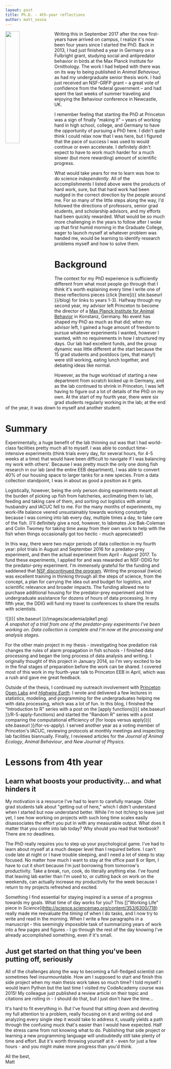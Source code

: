 ```yaml
---
layout: post
title: Ph.D. - 4th-year reflections
author: matt_sosna
---
```

<img align="left" src="{{ site.baseurl }}/images/academia/phd4.png" height="30%" width="30%">Writing this in September 2017 after the new first-years have arrived on campus, I realize it's now been four years since I started the PhD. Back in 2013, I had just finished a year in Germany on a Fulbright grant, studying social and antipredator behavior in birds at the Max Planck Institute for Ornithology. The work I had helped with there was on its way to being published in *Animal Behaviour*, as had my undergraduate senior thesis work. I had just received an NSF-GRFP grant – a great vote of confidence from the federal government – and had spent the last weeks of summer traveling and enjoying the Behaviour conference in Newcastle, UK.

I remember feeling that starting the PhD at Princeton was a sign of finally "making it" – years of working hard in high school, college, and Germany to have the opportunity of pursuing a PhD here. I didn't quite think I could relax now that I was here, but I figured that the pace of success I was used to would continue or even accelerate. I definitely didn't expect to have to work much harder for a much slower (but more rewarding) amount of scientific progress.

What would take years for me to learn was how to do science *independently*. All of the accomplishments I listed above were the products of hard work, sure, but that hard work had been nudged in the correct direction by the people around me. For so many of the little steps along the way, I'd followed the directions of professors, senior grad students, and scholarship advisors, and my efforts had been quickly rewarded. What would be so much more challenging in the years to follow after I woke up that first humid morning in the Graduate College, eager to launch myself at whatever problem was handed me, would be learning to identify research problems myself and how to solve them.

# Background
The context for my PhD experience is sufficiently different from what most people go through that I think it's worth explaining every time I write one of these reflections pieces (click [here]({{ site.baseurl }}/blog) for links to years 1-3). Halfway through my second year, my advisor left Princeton to become the director of a [Max Planck Institute for Animal Behavior](http://www.collectivebehaviour.com/) in Konstanz, Germany. No event has shaped my PhD as much as that did; when my advisor left, I gained a huge amount of freedom to pursue whatever experiments I wanted, however I wanted, with no requirements in how I structured my days. Our lab had excellent funds, and the group dynamic was little different at the start because the 15 grad students and postdocs (yes, that many!) were still working, eating lunch together, and debating ideas like normal.

However, as the huge workload of starting a new department from scratch kicked up in Germany, and as the lab continued to shrink in Princeton, I was left having to figure out a lot of details of the PhD on my own. At the start of my fourth year, there were six grad students regularly working in the lab; at the end of the year, it was down to myself and another student.

# Summary
Experimentally, a huge benefit of the lab thinning out was that I had world-class facilities pretty much all to myself. I was able to conduct time-intensive experiments (think trials every day, for several hours, for 4-5 weeks at a time) that would have been difficult to navigate if I was balancing my work with others'. Because I was pretty much the only one doing fish research in our lab (and the entire EEB department), I was able to convert 40% of our housing space to larger tanks for a new species. From a data collection standpoint, I was in about as good a position as it gets.

Logistically, however, being the only person doing experiments meant all the burden of picking up fish from hatcheries, acclimating them to lab, feeding and taking care of them, and sorting out logistics with animal husbandry and IACUC fell to me. For the many months of experiments, my work-life balance veered unsustainably towards working constantly because I was coming into lab every day, multiple times a day, to take care of the fish. (I'll definitely give a nod, however, to labmates Joe Bak-Coleman and Colin Twomey for taking time away from their own work to help with the fish when things occasionally got too hectic - much appreciated!)

In this way, there were two major periods of data collection in my fourth year: pilot trials in August and September 2016 for a predator-prey experiment, and then the actual experiment from April - August 2017. To fund these experiments, I applied for and was rewarded an NSF-DDIG for the predator-prey experiment. I'm immensely grateful for the funding and saddened that [NSF discontinued the program](https://nsf.gov/pubs/2017/nsf17094/nsf17094.jsp). Writing the proposal (twice) was excellent training in thinking through all the steps of science, from the concept, a plan for carrying the idea out and budget for logistics, and scientific relevance and broader impacts. The funding allowed me to purchase additional housing for the predator-prey experiment and hire undergraduate assistance for dozens of hours of data processing. In my fifth year, the DDIG will fund my travel to conferences to share the results with scientists.

![]({{ site.baseurl }}/images/academia/pike1.png)
*<br>A snapshot of a trial from one of the predator-prey experiments I've been working on. Data collection is complete and I'm now at the processing and analysis stages.*

For the other main project in my thesis - investigating how predation risk changes the rules of alarm propagation in fish schools - I finished data processing and began the long process of data analysis and writing. I originally thought of this project in January 2014, so I'm very excited to be in the final stages of preparation before the work can be shared. I covered most of this work in my fourth-year talk to Princeton EEB in April, which was a rush and gave me great feedback.

Outside of the thesis, I continued my outreach involvement with [Princeton Open Labs](http://theopenlabs.org/princeton/) and *[Highwire Earth](https://highwire.princeton.edu/)*. I wrote and delivered a few lectures in statistics, modeling, and programming for the undergraduates helping me with data processing, which was a lot of fun. In this blog, I finished the "Introduction to R" series with a post on the [apply functions]({{ site.baseurl }}/R-5-apply-functions) and started the "Random R" series with a post comparing the computational efficiency of [for loops versus apply]({{ site.baseurl }}/for-vs-apply). I served another year as a voting member of Princeton's IACUC, reviewing protocols at monthly meetings and inspecting lab facilities biannually. Finally, I reviewed articles for the *Journal of Animal Ecology*, *Animal Behaviour*, and *New Journal of Physics*.

# Lessons from 4th year
## Learn what boosts your productivity... and what hinders it
My motivation is a resource I've had to learn to carefully manage. Older grad students talk about "getting out of here," which I didn't understand when I started but now understand better. While I'm not itching to leave just yet, I see how working on projects with such long time scales easily disassociates the effort you put in with any measurable output. What does it matter that you come into lab today? Why should you read that textbook? There are no deadlines.

The PhD really requires you to step up your psychological game. I've had to learn about myself at a much deeper level than I required before. I can't code late at night or I have trouble sleeping, and I need a lot of sleep to stay focused. No matter how much I want to stay at the office past 8 or 9pm, I have to cut it short because I'm just borrowing from tomorrow's productivity. Take a break, run, cook, do literally anything else. I've found that leaving lab earlier than I'm used to, or cutting back on work on the weekends, can actually increase my productivity for the week because I return to my projects refreshed and excited.

Something I find essential for staying inspired is a sense of a progress towards my goals. What time of day works for you? This []"Working Life" piece in *Science*](http://science.sciencemag.org/content/353/6300/718) really made me reevaluate the *timing* of when I do tasks, and I now try to write and read in the morning. When I write a few paragraphs in a manuscript - this seemingly impossible task of summarizing years of work into a few pages and figures - I go through the rest of the day knowing I've already accomplished something, even if it's small.

## Just get started on that thing you've been putting off, seriously
All of the challenges along the way to becoming a full-fledged scientist can sometimes feel insurmountable. How am I supposed to start and finish this side project when my main thesis work takes so much time? I told myself I would learn Python but the last time I visited my CodeAcademy course was 2015! My colleague just published a review article on their topic and citations are rolling in - I should do that, but I just don't have the time...

It's hard to fit everything in. But I've found that sitting down and devoting my full attention to a problem, really focusing on it and writing out and analyzing every single step it would take to address it, usually yields a path through the confusing muck that's easier than I would have expected. Half the stress came from not knowing what to do. Publishing that side project or learning a new programming language will undoubtedly still take plenty of time and effort. But it's worth throwing yourself at it - even for just a few hours - and you might make more progress than you'd think.

All the best,<br>
Matt
